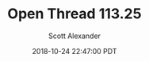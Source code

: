 ---
layout: podcast
title: "Open Thread 113.25"
author: Scott Alexander
description: https://slatestarcodex.com/2018/10/24/open-thread-113-25/
date: 2018-10-24 22:47:00 PDT
length: 78342
duration: 19
guid: open-thread-113-25
---